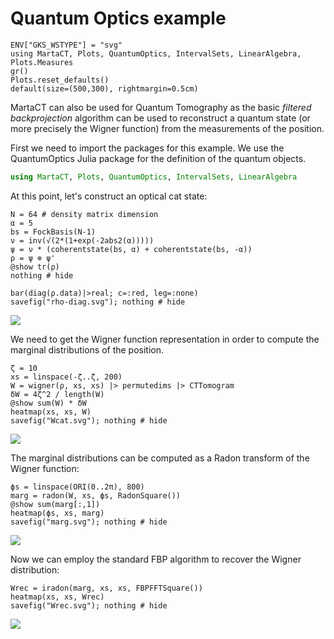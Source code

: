 # Quantum Optics example

```@setup qoptics
ENV["GKS_WSTYPE"] = "svg"
using MartaCT, Plots, QuantumOptics, IntervalSets, LinearAlgebra, Plots.Measures
gr()
Plots.reset_defaults()
default(size=(500,300), rightmargin=0.5cm)
```

MartaCT can also be used for Quantum Tomography as the basic
_filtered backprojection_ algorithm can be used to
reconstruct a quantum state (or more precisely the Wigner
function) from the measurements of the position.

First we need to import the packages for this example. We
use the QuantumOptics Julia package for the definition of
the quantum objects.

```julia
using MartaCT, Plots, QuantumOptics, IntervalSets, LinearAlgebra
```

At this point, let's construct an optical cat state:

```@example qoptics
N = 64 # density matrix dimension
α = 5
bs = FockBasis(N-1)
ν = inv(√(2*(1+exp(-2abs2(α)))))
ψ = ν * (coherentstate(bs, α) + coherentstate(bs, -α))
ρ = ψ ⊗ ψ'
@show tr(ρ)
nothing # hide
```

```@setup qoptics
bar(diag(ρ.data)|>real; c=:red, leg=:none)
savefig("rho-diag.svg"); nothing # hide
```

![](rho-diag.svg)

We need to get the Wigner function representation in order
to compute the marginal distributions of the position.

```@example qoptics
ζ = 10
xs = linspace(-ζ..ζ, 200)
W = wigner(ρ, xs, xs) |> permutedims |> CTTomogram
δW = 4ζ^2 / length(W)
@show sum(W) * δW
heatmap(xs, xs, W)
savefig("Wcat.svg"); nothing # hide
```

![](Wcat.svg)

The marginal distributions can be computed as a Radon
transform of the Wigner function:

```@example qoptics
ϕs = linspace(ORI(0..2π), 800)
marg = radon(W, xs, ϕs, RadonSquare())
@show sum(marg[:,1])
heatmap(ϕs, xs, marg)
savefig("marg.svg"); nothing # hide
```

![](marg.svg)

Now we can employ the standard FBP algorithm to recover the
Wigner distribution:

```@example qoptics
Wrec = iradon(marg, xs, xs, FBPFFTSquare())
heatmap(xs, xs, Wrec)
savefig("Wrec.svg"); nothing # hide
```

![](Wrec.svg)
